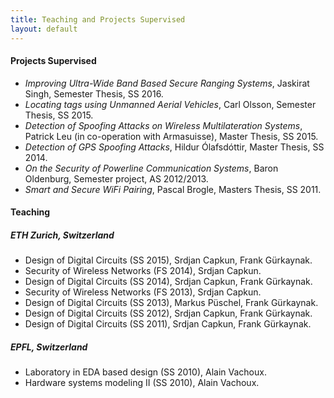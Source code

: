 ```yaml
---
title: Teaching and Projects Supervised
layout: default
---
```


#### Projects Supervised
- *Improving Ultra-Wide Band Based Secure Ranging Systems*, Jaskirat Singh, Semester Thesis, SS 2016.
- *Locating tags using Unmanned Aerial Vehicles*, Carl Olsson, Semester Thesis, SS 2015.
- *Detection of Spoofing Attacks on Wireless Multilateration Systems*, Patrick Leu (in co-operation with Armasuisse), Master Thesis, SS 2015.
- *Detection of GPS Spoofing Attacks*, Hildur Ólafsdóttir, Master Thesis, SS 2014.
- *On the Security of Powerline Communication Systems*, Baron Oldenburg, Semester project, AS 2012/2013.
- *Smart and Secure WiFi Pairing*, Pascal Brogle, Masters Thesis, SS 2011.

#### Teaching

##### ETH Zurich, Switzerland
- Design of Digital Circuits (SS 2015), Srdjan Capkun, Frank Gürkaynak.
- Security of Wireless Networks (FS 2014), Srdjan Capkun.
- Design of Digital Circuits (SS 2014), Srdjan Capkun, Frank Gürkaynak.
- Security of Wireless Networks (FS 2013), Srdjan Capkun.
- Design of Digital Circuits (SS 2013), Markus Püschel, Frank Gürkaynak.
- Design of Digital Circuits (SS 2012), Srdjan Capkun, Frank Gürkaynak.
- Design of Digital Circuits (SS 2011), Srdjan Capkun, Frank Gürkaynak.

##### EPFL, Switzerland
- Laboratory in EDA based design (SS 2010), Alain Vachoux.
- Hardware systems modeling II (SS 2010), Alain Vachoux.
